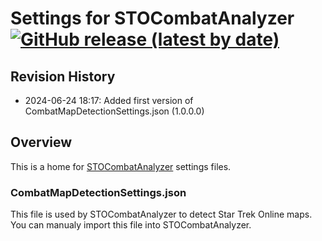 # Settings for STOCombatAnalyzer [![GitHub release (latest by date)](https://img.shields.io/github/v/release/zxeltor/STOCombatAnalyzer.Settings)](https://github.com/zxeltor/STOCombatAnalyzer.Settings/releases/latest)

## Revision History
* 2024-06-24 18:17: Added first version of CombatMapDetectionSettings.json (1.0.0.0)

## Overview
This is a home for [STOCombatAnalyzer](https://github.com/zxeltor/STOCombatAnalyzer) settings files.

### CombatMapDetectionSettings.json
This file is used by STOCombatAnalyzer to detect Star Trek Online maps. You can manualy import this file into STOCombatAnalyzer.
